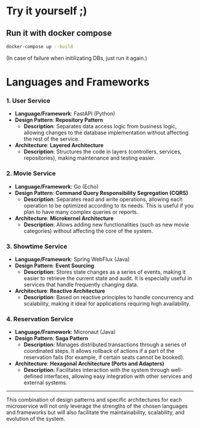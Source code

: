 # Try it yourself ;)

## Run it with docker compose

```bash
docker-compose up --build
```
(In case of failure when initilizating DBs, just run it again.)

# Languages and Frameworks

### 1. **User Service**
- **Language/Framework**: FastAPI (Python)
- **Design Pattern**: **Repository Pattern**
  - **Description**: Separates data access logic from business logic, allowing changes to the database implementation without affecting the rest of the service.
- **Architecture**: **Layered Architecture**
  - **Description**: Structures the code in layers (controllers, services, repositories), making maintenance and testing easier.

### 2. **Movie Service**
- **Language/Framework**: Go (Echo)
- **Design Pattern**: **Command Query Responsibility Segregation (CQRS)**
  - **Description**: Separates read and write operations, allowing each operation to be optimized according to its needs. This is useful if you plan to have many complex queries or reports.
- **Architecture**: **Microkernel Architecture**
  - **Description**: Allows adding new functionalities (such as new movie categories) without affecting the core of the system.

### 3. **Showtime Service**
- **Language/Framework**: Spring WebFlux (Java)
- **Design Pattern**: **Event Sourcing**
  - **Description**: Stores state changes as a series of events, making it easier to retrieve the current state and audit. It is especially useful in services that handle frequently changing data.
- **Architecture**: **Reactive Architecture**
  - **Description**: Based on reactive principles to handle concurrency and scalability, making it ideal for applications requiring high availability.

### 4. **Reservation Service**
- **Language/Framework**: Micronaut (Java)
- **Design Pattern**: **Saga Pattern**
  - **Description**: Manages distributed transactions through a series of coordinated steps. It allows rollback of actions if a part of the reservation fails (for example, if certain seats cannot be booked).
- **Architecture**: **Hexagonal Architecture (Ports and Adapters)**
  - **Description**: Facilitates interaction with the system through well-defined interfaces, allowing easy integration with other services and external systems.

---

This combination of design patterns and specific architectures for each microservice will not only leverage the strengths of the chosen languages and frameworks but will also facilitate the maintainability, scalability, and evolution of the system.
